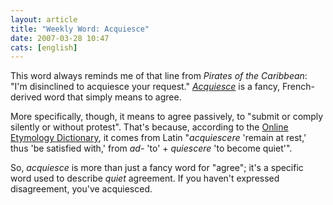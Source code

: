 ```yaml
---
layout: article
title: "Weekly Word: Acquiesce"
date: 2007-03-28 10:47
cats: [english]
---
```

This word always reminds me of that line from <em>Pirates of the Caribbean</em>: "I'm disinclined to acquiesce your request." <a href="http://dictionary.reference.com/browse/acquiesce"><em>Acquiesce</em></a> is a fancy, French-derived word that simply means to agree.

More specifically, though, it means to agree passively, to "submit or comply silently or without protest". That's because, according to the <a href="http://www.etymonline.com/index.php?term=acquiesce">Online Etymology Dictionary</a>, it comes from Latin "<em>acquiescere</em> 'remain at rest,' thus 'be satisfied with,' from <em>ad-</em> 'to' + <em>quiescere</em> 'to become quiet'".

So, <em>acquiesce</em> is more than just a fancy word for "agree"; it's a specific word used to describe <em>quiet</em> agreement. If you haven't expressed disagreement, you've acquiesced.
